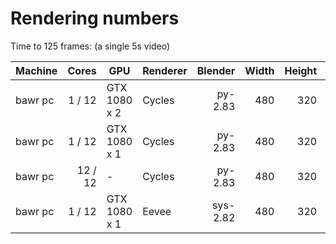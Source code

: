 # Rendering numbers

Time to 125 frames: (a single 5s video)

| Machine | Cores   | GPU          | Renderer | Blender  | Width | Height | Size | Time  |
|---------|--------:|--------------|----------|---------:|------:|-------:|-----:|------:|
| bawr pc |  1 / 12 | GTX 1080 x 2 | Cycles   |  py-2.83 |   480 |    320 | 30MB |  3:43 |
| bawr pc |  1 / 12 | GTX 1080 x 1 | Cycles   |  py-2.83 |   480 |    320 | 30MB |  4:24 |
| bawr pc | 12 / 12 | -            | Cycles   |  py-2.83 |   480 |    320 | 30MB | 20:32 |
| bawr pc |  1 / 12 | GTX 1080 x 1 | Eevee    | sys-2.82 |   480 |    320 | 30MB |  0:34 |
